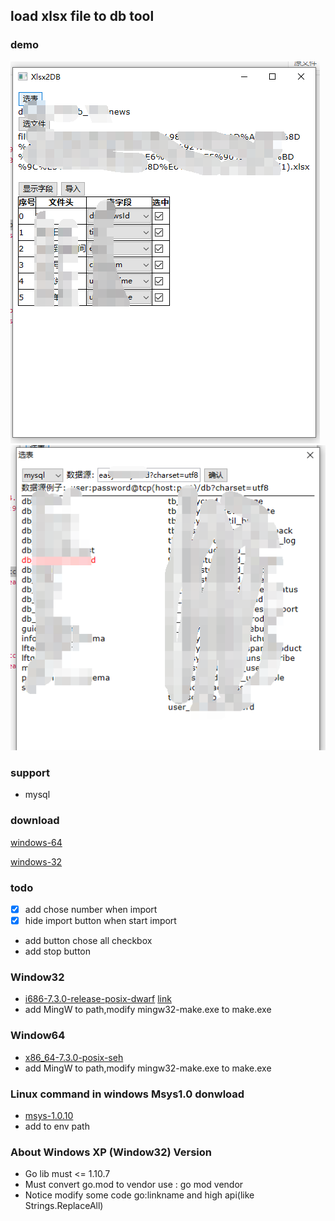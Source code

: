 ## load xlsx file to db tool

### demo

![1](./img/1.png)
![2](./img/2.png)

### support 

- mysql

### download

[windows-64](./package/xlsx2db_64_V2.1.gz)

[windows-32](./package/xlsx2db_32_V2.0.gz)


### todo
 - [x] add chose number when import
 - [x] hide import button when start import
 - add button chose all checkbox
 - add stop button
 
### Window32
 
 - [i686-7.3.0-release-posix-dwarf](https://sourceforge.net/projects/mingw-w64/files/) [link](https://sourceforge.net/projects/mingw-w64/files/Toolchains%20targetting%20Win32/Personal%20Builds/mingw-builds/7.3.0/threads-posix/dwarf/i686-7.3.0-release-posix-dwarf-rt_v5-rev0.7z/download)
 - add MingW to path,modify mingw32-make.exe to make.exe
 
### Window64
 
 - [x86_64-7.3.0-posix-seh](https://sourceforge.net/projects/mingw-w64/files/)
 - add MingW to path,modify mingw32-make.exe to make.exe
 
 
### Linux command in windows Msys1.0 donwload
 - [msys-1.0.10](https://sourceforge.net/projects/mingw/files/MSYS/Base/msys-core/msys-1.0.10/MSYS-1.0.10.exe/download)
 - add to env path
 
 
### About Windows XP (Window32) Version
- Go lib must <= 1.10.7
- Must convert go.mod to vendor use : go mod vendor
- Notice modify some code go:linkname and high api(like Strings.ReplaceAll) 